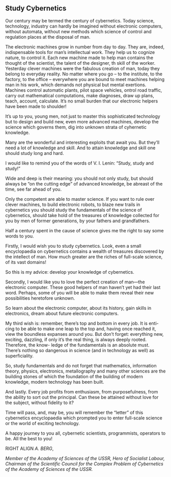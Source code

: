 ## Study Cybernetics

Our century may be termed the century of cybernetics. Today science, technology, industry can hardly be imagined without electronic computers, without
automata, without new methods which science of control and regulation places
at the disposal of man.

The electronic machines grow in number from day to day. They are, indeed,
indispensable tools for man’s intellectual work. They help us to cognize nature,
to control it. Each new machine made to help man contains the thought of the
scientist, the talent of the designer, th skill of the worker. Yesterday clever
machines were the fabulous creation of man, today they belong to everyday reality. No matter where you go &ndash; to the institute, to the factory, to the office &ndash;
everywhere you are bound to meet machines helping man in his work, which demands not physical but mental exertions. Machines control automatic plants,
pilot space vehicles, ontrol road traffic, carry out mathematical computations,
make diagnoses, draw up plans, teach, account, calculate. It’s no small burden that our electronic helpers have been made to shoulder!

It’s up to you, young men, not just to master this sophisticated technology
but to design and build new, even more advanced machines, develop the science
which governs them, dig into unknown strata of cyhernetic knowledge.

Many are the wonderful and interesting exploits that await you. But they’ll
need a lot of knowledge and skill. And to attain knowledge and skill one should
study long and hard.

I would like to remind you of the words of V. I. Lenin: “Study, study and
study!”

Wide and deep is their meaning: you should not only study, but should always be
“on the cutting edge” of advanced knowledge, be abreast of the time, see far ahead of you.

Only the competent are able to master science. If you want to rule over clever
machines, to build electronic robots, to blaze new trails in cybernetics you should
study the fundamentals of the science of cybernetics, should take hold of the
treasures of knowledge collected for you by men of former generations, by your
fathers and grandfathers.

Half a century spent in the cause of science gives me the right to say some words
to you.

Firstly, I would wish you to study cybernetics. Look, even a small encyclopaedia on cybernetics contains a wealth of treasures discovered by the intellect
of man. How much greater are the riches of full-scale science, of its vast domains!

So this is my advice: develop your knowledge of cybernetics.

Secondly, I would like you to love the perfect creation of man—the electronic
computer. These good helpers of man haven’t yet had their last word. Perhaps,
some of you will be able to make them reveal their new possibilities heretofore
unknown.

So learn about the electronic computer, about its history, gain skills in electronics, dream about future electronic computers.

My third wish is: remember, there’s top and bottom in every job. It is enti-
cing to be able to make one leap to the top and, having once reached it, view the
boundless expanses around you. But don’t forget: everything new, exciting,
dazzling, if only it’s the real thing, is always deeply rooted. Therefore, the know-
ledge of the fundamentals is an absolute must. There’s nothing so dangerous in
science (and in technology as well) as superficiality.

So, study fundamentals and do not forget that mathematics, information theory, physics, electronics, metallography and many other sciences are the building
stones of which the foundation of the building of modern knowledge, modern
technology has been built.

And lastly. Every job profits from enthusiasm, from purposefulness, from the
ability to sort out the principal. Can these be attained without love for the subject, without fidelity to it?

Time will pass, and, may be, you will remember the “letter” of this cybernetics encyclopaedia which prompted you to enter full-scale science or the world
of exciting technology.

A happy journey to you all, cybernetic scientists, programmists, operators to be. All the best to you!

RIGHT ALIGN
*A. BERG*,

*Member of the Academy of Sciences of the USSR,
Hero of Socialist Labour,
Chairman of the Scientific Council
for the Complex Problem of Cybernetics
of the Academy of Sciences of the USSR.*
